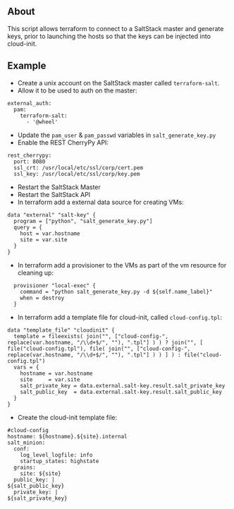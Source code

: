 ## About
This script allows terraform to connect to a SaltStack master and
generate keys, prior to launching the hosts so that the keys can be
injected into cloud-init.

## Example
* Create a unix account on the SaltStack master called `terraform-salt`.
* Allow it to be used to auth on the master:
```
external_auth:      
  pam:
    terraform-salt:
      - '@wheel'
```
* Update the `pam_user` & `pam_passwd` variables in `salt_generate_key.py`
* Enable the REST CherryPy API:
```
rest_cherrypy:
  port: 8080
  ssl_crt: /usr/local/etc/ssl/corp/cert.pem
  ssl_key: /usr/local/etc/ssl/corp/key.pem
```

* Restart the SaltStack Master
* Restart the SaltStack API
* In terraform add a external data source for creating VMs:
```
data "external" "salt-key" {
  program = ["python", "salt_generate_key.py"]
  query = {
    host = var.hostname
    site = var.site
  }
}
```
* In terraform add a provisioner to the VMs as part of the vm resource
for cleaning up:
```
  provisioner "local-exec" {
    command = "python salt_generate_key.py -d ${self.name_label}"
    when = destroy
  }
```
* In terraform add a template file for cloud-init, called
`cloud-config.tpl`:
```
data "template_file" "cloudinit" {
  template = fileexists( join("", ["cloud-config-", replace(var.hostname, "/\\d+$/", ""), ".tpl"] ) ) ? join("", [ file("cloud-config.tpl"), file( join("", ["cloud-config-", replace(var.hostname, "/\\d+$/", ""), ".tpl"] ) ) ] ) : file("cloud-config.tpl")
  vars = {
    hostname = var.hostname
    site     = var.site
    salt_private_key = data.external.salt-key.result.salt_private_key
    salt_public_key  = data.external.salt-key.result.salt_public_key
  }
}
```
* Create the cloud-init template file:
```
#cloud-config
hostname: ${hostname}.${site}.internal
salt_minion:
  conf:
    log_level_logfile: info
    startup_states: highstate
  grains:
    site: ${site}
  public_key: |
${salt_public_key}
  private_key: |
${salt_private_key}
```
